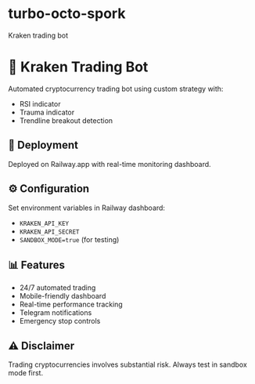 # turbo-octo-spork
Kraken trading bot
# 🚄 Kraken Trading Bot

Automated cryptocurrency trading bot using custom strategy with:
- RSI indicator
- Trauma indicator  
- Trendline breakout detection

## 🚀 Deployment

Deployed on Railway.app with real-time monitoring dashboard.

## ⚙️ Configuration

Set environment variables in Railway dashboard:
- `KRAKEN_API_KEY`
- `KRAKEN_API_SECRET` 
- `SANDBOX_MODE=true` (for testing)

## 📊 Features

- 24/7 automated trading
- Mobile-friendly dashboard
- Real-time performance tracking
- Telegram notifications
- Emergency stop controls

## ⚠️ Disclaimer

Trading cryptocurrencies involves substantial risk. Always test in sandbox mode first.
